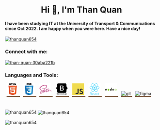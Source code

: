 <h1 align="center">Hi 👋, I'm Than Quan</h1>
<h4 align="left">I have been studying IT at the University of Transport & Communications since Oct 2022. I am happy when you were here. Have a nice day!</h3>

<p align="left"> <a href="https://github.com/ryo-ma/github-profile-trophy"><img src="https://github-profile-trophy.vercel.app/?username=thanquan654&theme=onedark&margin-w=15&margin-h=15" alt="thanquan654" /></a> </p>

<h3 align="left">Connect with me:</h3>
<p align="left">
<a href="https://linkedin.com/in/than-quan-30aba221b" target="blank" title="Linkdin: Than Quan"><img align="center" src="https://raw.githubusercontent.com/rahuldkjain/github-profile-readme-generator/master/src/images/icons/Social/linked-in-alt.svg" alt="than-quan-30aba221b" height="30" width="40" /></a>
</p>

<h3 align="left" >Languages and Tools:</h3>
<p align="left"> <span title="HTML" style="margin: 5px; border-bottom:2px solid #6a3f21;"> <img src="https://raw.githubusercontent.com/devicons/devicon/master/icons/html5/html5-original-wordmark.svg" alt="html5" width="40" height="40"/> </span> <span title="CSS 3" style="margin: 5px; border-bottom:2px solid #6a3f21;"> <img src="https://raw.githubusercontent.com/devicons/devicon/master/icons/css3/css3-original-wordmark.svg" alt="css3" width="40" height="40"/> </span> <span title="SCSS" style="margin: 5px; border-bottom:2px solid #6a3f21;"> <img src="https://raw.githubusercontent.com/devicons/devicon/master/icons/sass/sass-original.svg" alt="sass" width="40" height="40"/> </span> <span title="Bootstrap" style="margin: 5px; border-bottom:2px solid #6a3f21;"> <img src="https://raw.githubusercontent.com/devicons/devicon/master/icons/bootstrap/bootstrap-plain-wordmark.svg" alt="bootstrap" width="40" height="40"/> </span>
<span title="Javascript" style="margin: 5px; border-bottom:2px solid #6a3f21;"> <img src="https://raw.githubusercontent.com/devicons/devicon/master/icons/javascript/javascript-original.svg" alt="javascript" width="40" height="40"/> </span> <span title="ReactJS" style="margin: 5px; border-bottom:2px solid #6a3f21;"> <img src="https://raw.githubusercontent.com/devicons/devicon/master/icons/react/react-original-wordmark.svg" alt="react" width="40" height="40"/> </span> <span title="NodeJS" style="margin: 5px; border-bottom:2px solid #6a3f21;"> <img src="https://raw.githubusercontent.com/devicons/devicon/master/icons/nodejs/nodejs-original-wordmark.svg" alt="nodejs" width="40" height="40"/> </span> <span title="Git" style="margin: 5px; border-bottom:2px solid #6a3f21;"> <img src="https://www.vectorlogo.zone/logos/git-scm/git-scm-icon.svg" alt="git" width="40" height="40"/> </span> <span title="Figma" style="margin: 5px; border-bottom:2px solid #6a3f21;"> <img src="https://www.vectorlogo.zone/logos/figma/figma-icon.svg" alt="figma" width="40" height="40"/> </span> </p>
<br/>
<p><img align="left" src="https://github-readme-stats.vercel.app/api/top-langs?username=thanquan654&show_icons=true&theme=dracula&locale=en&layout=compact" alt="thanquan654" /></p>

<p>&nbsp;<img align="center" src="https://github-readme-stats.vercel.app/api?username=thanquan654&show_icons=true&theme=dracula&locale=en" alt="thanquan654" /></p>

<p><img align="center" src="https://github-readme-streak-stats.herokuapp.com/?user=thanquan654&theme=dark" alt="thanquan654" /></p>


